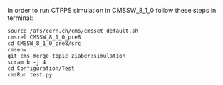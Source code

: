 In order to run CTPPS simulation in CMSSW_8_1_0 follow these steps in terminal:
~~~~
source /afs/cern.ch/cms/cmsset_default.sh
cmsrel CMSSW_8_1_0_pre8
cd CMSSW_8_1_0_pre8/src
cmsenv
git cms-merge-topic ziaber:simulation
scram b -j 4
cd Configuration/Test
cmsRun test.py
~~~~

